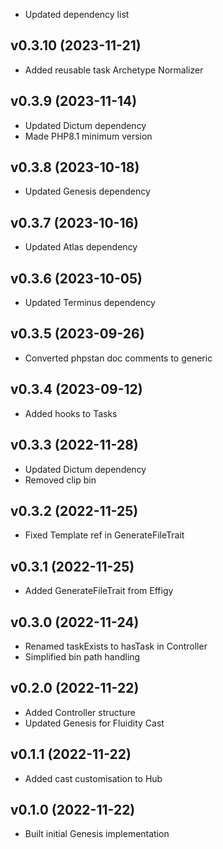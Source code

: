 * Updated dependency list

## v0.3.10 (2023-11-21)
* Added reusable task Archetype Normalizer

## v0.3.9 (2023-11-14)
* Updated Dictum dependency
* Made PHP8.1 minimum version

## v0.3.8 (2023-10-18)
* Updated Genesis dependency

## v0.3.7 (2023-10-16)
* Updated Atlas dependency

## v0.3.6 (2023-10-05)
* Updated Terminus dependency

## v0.3.5 (2023-09-26)
* Converted phpstan doc comments to generic

## v0.3.4 (2023-09-12)
* Added hooks to Tasks

## v0.3.3 (2022-11-28)
* Updated Dictum dependency
* Removed clip bin

## v0.3.2 (2022-11-25)
* Fixed Template ref in GenerateFileTrait

## v0.3.1 (2022-11-25)
* Added GenerateFileTrait from Effigy

## v0.3.0 (2022-11-24)
* Renamed taskExists to hasTask in Controller
* Simplified bin path handling

## v0.2.0 (2022-11-22)
* Added Controller structure
* Updated Genesis for Fluidity Cast

## v0.1.1 (2022-11-22)
* Added cast customisation to Hub

## v0.1.0 (2022-11-22)
* Built initial Genesis implementation
